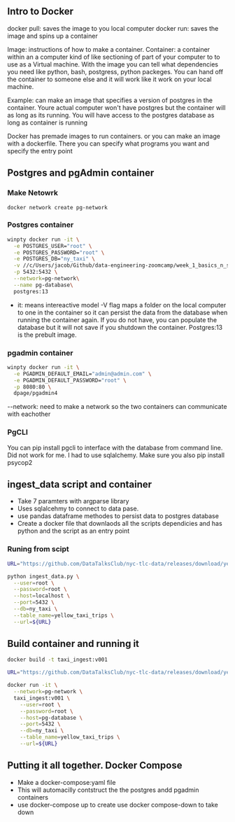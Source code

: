 ## Intro to Docker

docker pull: saves the image to you local computer 
docker run: saves the image and spins up a container

Image: instructions of how to make a container. 
Container: a container within an a computer kind of like sectioning of part of your computer to to use as a Virtual machine. With the image you can tell what dependencies you need like python, bash, postgress, python packeges. You can hand off the container to someone else and it will work like it work on your local machine. 

Example: can make an image that specifies a version of postgres in the container. Youre actual computer won't have postgres but the container will as long as its running. You will have access to the postgres database as long as container is running 

Docker has premade images to run containers. or you can make an image with a dockerfile. There you can specify what programs you want and specify the entry point

## Postgres and pgAdmin container

### Make Netowrk
```docker network create pg-network```
### Postgres container
```bash
winpty docker run -it \
  -e POSTGRES_USER="root" \
  -e POSTGRES_PASSWORD="root" \
  -e POSTGRES_DB="ny_taxi" \
  -v //c/Users/jacob/Github/data-engineering-zoomcamp/week_1_basics_n_setup/2_docker_sql/ny_taxi_postgres_data:/var/lib/postgresql/data \
  -p 5432:5432 \
  --network=pg-network\
  --name pg-database\
  postgres:13
```

- it: means intereactive model
-V flag maps a folder on the local computer to one in the container so it can persist the data from the database when running the container again. If you do not have, you can populate the database but it will not save if you shutdown the container. 
Postgres:13 is the prebult image. 

### pgadmin container
```bash
winpty docker run -it \
  -e PGADMIN_DEFAULT_EMAIL="admin@admin.com" \
  -e PGADMIN_DEFAULT_PASSWORD="root" \
  -p 8080:80 \
  dpage/pgadmin4
```
--network: need to make a network so the two containers can communicate with eachother


### PgCLI
You can pip install pgcli to interface with the database from command line. Did not work for me. I had to use sqlalchemy. Make sure you also pip install psycop2

## ingest_data script and container
- Take 7 paramters with argparse library
- Uses sqlalcehmy to connect to data pase. 
- use pandas dataframe methodes to persist data to postgres database
- Create a docker file that downlaods all the scripts dependicies and has python and the script as an entry point

### Runing from scipt
```bash
URL="https://github.com/DataTalksClub/nyc-tlc-data/releases/download/yellow/yellow_tripdata_2021-01.csv.gz"

python ingest_data.py \
  --user=root \
  --password=root \
  --host=localhost \
  --port=5432 \
  --db=ny_taxi \
  --table_name=yellow_taxi_trips \
  --url=${URL}
```

## Build container and running it

```bash
docker build -t taxi_ingest:v001
```

```bash
URL="https://github.com/DataTalksClub/nyc-tlc-data/releases/download/yellow/yellow_tripdata_2021-01.csv.gz"

docker run -it \
  --network=pg-network \
  taxi_ingest:v001 \
    --user=root \
    --password=root \
    --host=pg-database \
    --port=5432 \
    --db=ny_taxi \
    --table_name=yellow_taxi_trips \
    --url=${URL}
```

## Putting it all together. Docker Compose
- Make a docker-compose:yaml file
- This will automacilly contstruct the the postgres andd pgadmin containers
- use docker-compose up to create 
use docker compose-down to take down
